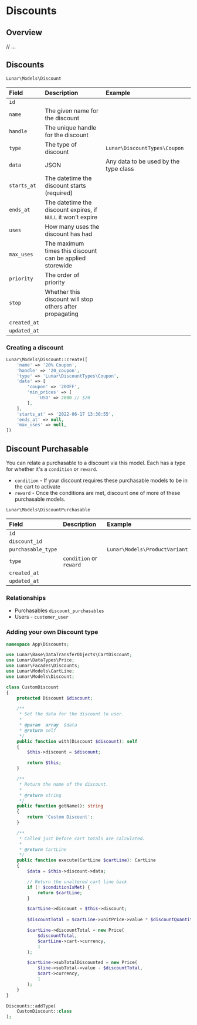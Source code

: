 # Discounts

## Overview

// ...

## Discounts

```php
Lunar\Models\Discount
```

|Field|Description|Example|
|:-|:-|:-|
|`id`|||
|`name`|The given name for the discount||
|`handle`|The unique handle for the discount||
|`type`|The type of discount|`Lunar\DiscountTypes\Coupon`|
|`data`|JSON|Any data to be used by the type class
|`starts_at`|The datetime the discount starts (required)|
|`ends_at`|The datetime the discount expires, if `NULL` it won't expire|
|`uses`|How many uses the discount has had|
|`max_uses`|The maximum times this discount can be applied storewide|
|`priority`|The order of priority|
|`stop`|Whether this discount will stop others after propagating|
|`created_at`|||
|`updated_at`|||

### Creating a discount

```php
Lunar\Models\Discount::create([
    'name' => '20% Coupon',
    'handle' => '20_coupon',
    'type' => 'Lunar\DiscountTypes\Coupon',
    'data' => [
        'coupon' => '20OFF',
        'min_prices' => [
            'USD' => 2000 // $20
        ],
    ],
    'starts_at' => '2022-06-17 13:30:55',
    'ends_at' => null,
    'max_uses' => null,
])
```

## Discount Purchasable

You can relate a purchasable to a discount via this model. Each has a type for whether it's a `condition` or `reward`.

- `condition` - If your discount requires these purchasable models to be in the cart to activate
- `reward` - Once the conditions are met, discount one of more of these purchasable models.

```php
Lunar\Models\DiscountPurchasable
```

|Field|Description|Example|
|:-|:-|:-|
|`id`|||
|`discount_id`|||
|`purchasable_type`||`Lunar\Models\ProductVariant`
|`type`|`condition` or `reward`|
|`created_at`|||
|`updated_at`|||

### Relationships

- Purchasables `discount_purchasables`
- Users - `customer_user`

### Adding your own Discount type


```php
namespace App\Discounts;

use Lunar\Base\DataTransferObjects\CartDiscount;
use Lunar\DataTypes\Price;
use Lunar\Facades\Discounts;
use Lunar\Models\CartLine;
use Lunar\Models\Discount;

class CustomDiscount
{
    protected Discount $discount;

    /**
     * Set the data for the discount to user.
     *
     * @param  array  $data
     * @return self
     */
    public function with(Discount $discount): self
    {
        $this->discount = $discount;

        return $this;
    }

    /**
     * Return the name of the discount.
     *
     * @return string
     */
    public function getName(): string
    {
        return 'Custom Discount';
    }

    /**
     * Called just before cart totals are calculated.
     *
     * @return CartLine
     */
    public function execute(CartLine $cartLine): CartLine
    {
        $data = $this->discount->data;

        // Return the unaltered cart line back
        if (! $conditionIsMet) {
            return $cartLine;
        }

        $cartLine->discount = $this->discount;
        
        $discountTotal = $cartLine->unitPrice->value * $discountQuantity;

        $cartLine->discountTotal = new Price(
            $discountTotal,
            $cartLine->cart->currency,
            1
        );

        $cartLine->subTotalDiscounted = new Price(
            $line->subTotal->value - $discountTotal,
            $cart->currency,
            1
        );
    }
}

```

```php
Discounts::addType(
    CustomDiscount::class
);
```


